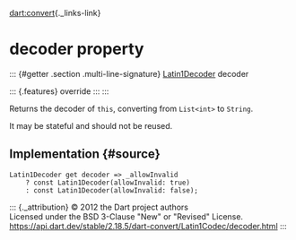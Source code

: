 [dart:convert](../../dart-convert/dart-convert-library){._links-link}

decoder property
================

::: {#getter .section .multi-line-signature}
[Latin1Decoder](../latin1decoder-class) decoder

::: {.features}
override
:::
:::

Returns the decoder of `this`, converting from `List<int>` to `String`.

It may be stateful and should not be reused.

Implementation {#source}
--------------

``` {.language-dart data-language="dart"}
Latin1Decoder get decoder => _allowInvalid
    ? const Latin1Decoder(allowInvalid: true)
    : const Latin1Decoder(allowInvalid: false);
```

::: {._attribution}
© 2012 the Dart project authors\
Licensed under the BSD 3-Clause \"New\" or \"Revised\" License.\
<https://api.dart.dev/stable/2.18.5/dart-convert/Latin1Codec/decoder.html>
:::
